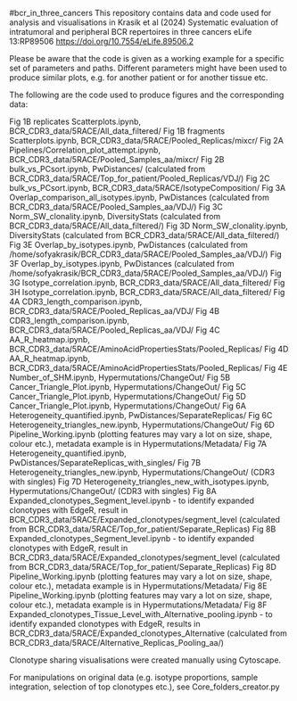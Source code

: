 #bcr_in_three_cancers
This repository contains data and code used for analysis and visualisations in Krasik et al (2024) Systematic evaluation of intratumoral and peripheral BCR repertoires in three cancers eLife 13:RP89506 https://doi.org/10.7554/eLife.89506.2

Please be aware that the code is given as a working example for a specific set of parameters and paths. Different parameters might have been used to produce similar plots, e.g. for another patient or for another tissue etc.

The following are the code used to produce figures and the corresponding data:

Fig 1B replicates Scatterplots.ipynb, BCR_CDR3_data/5RACE/All_data_filtered/
Fig 1B fragments Scatterplots.ipynb, BCR_CDR3_data/5RACE/Pooled_Replicas/mixcr/
Fig 2A Pipelines/Correlation_plot_attempt.ipynb, BCR_CDR3_data/5RACE/Pooled_Samples_aa/mixcr/
Fig 2B bulk_vs_PCsort.ipynb, PwDistances/ (calculated from BCR_CDR3_data/5RACE/Top_for_patient/Pooled_Replicas/VDJ/)
Fig 2C bulk_vs_PCsort.ipynb, BCR_CDR3_data/5RACE/IsotypeComposition/
Fig 3A Overlap_comparison_all_isotypes.ipynb, PwDistances (calculated from BCR_CDR3_data/5RACE/Pooled_Samples_aa/VDJ/)
Fig 3C Norm_SW_clonality.ipynb, DiversityStats (calculated from BCR_CDR3_data/5RACE/All_data_filtered/)
Fig 3D Norm_SW_clonality.ipynb, DiversityStats (calculated from BCR_CDR3_data/5RACE/All_data_filtered/)
Fig 3E Overlap_by_isotypes.ipynb, PwDistances (calculated from  /home/sofyakrasik/BCR_CDR3_data/5RACE/Pooled_Samples_aa/VDJ/)
Fig 3F Overlap_by_isotypes.ipynb, PwDistances (calculated from  /home/sofyakrasik/BCR_CDR3_data/5RACE/Pooled_Samples_aa/VDJ/)
Fig 3G Isotype_correlation.ipynb, BCR_CDR3_data/5RACE/All_data_filtered/
Fig 3H Isotype_correlation.ipynb, BCR_CDR3_data/5RACE/All_data_filtered/
Fig 4A CDR3_length_comparison.ipynb, BCR_CDR3_data/5RACE/Pooled_Replicas_aa/VDJ/
Fig 4B CDR3_length_comparison.ipynb, BCR_CDR3_data/5RACE/Pooled_Replicas_aa/VDJ/
Fig 4C AA_R_heatmap.ipynb, BCR_CDR3_data/5RACE/AminoAcidPropertiesStats/Pooled_Replicas/
Fig 4D AA_R_heatmap.ipynb, BCR_CDR3_data/5RACE/AminoAcidPropertiesStats/Pooled_Replicas/
Fig 4E Number_of_SHM.ipynb, Hypermutations/ChangeOut/
Fig 5B Cancer_Triangle_Plot.ipynb, Hypermutations/ChangeOut/
Fig 5C Cancer_Triangle_Plot.ipynb, Hypermutations/ChangeOut/
Fig 5D Cancer_Triangle_Plot.ipynb, Hypermutations/ChangeOut/
Fig 6A Heterogeneity_quantified.ipynb, PwDistances/SeparateReplicas/
Fig 6C Heterogeneity_triangles_new.ipynb, Hypermutations/ChangeOut/
Fig 6D Pipeline_Working.ipynb (plotting features may vary a lot on size, shape, colour etc.), metadata example is in Hypermutations/Metadata/
Fig 7A Heterogeneity_quantified.ipynb, PwDistances/SeparateReplicas_with_singles/
Fig 7B Heterogeneity_triangles_new.ipynb, Hypermutations/ChangeOut/ (CDR3 with singles)
Fig 7D Heterogeneity_triangles_new_with_isotypes.ipynb, Hypermutations/ChangeOut/ (CDR3 with singles)
Fig 8A Expanded_clonotypes_Segment_level.ipynb - to identify expanded clonotypes with EdgeR, result in BCR_CDR3_data/5RACE/Expanded_clonotypes/segment_level (calculated from BCR_CDR3_data/5RACE/Top_for_patient/Separate_Replicas)
Fig 8B Expanded_clonotypes_Segment_level.ipynb - to identify expanded clonotypes with EdgeR, result in BCR_CDR3_data/5RACE/Expanded_clonotypes/segment_level (calculated from BCR_CDR3_data/5RACE/Top_for_patient/Separate_Replicas)
Fig 8D Pipeline_Working.ipynb (plotting features may vary a lot on size, shape, colour etc.), metadata example is in Hypermutations/Metadata/
Fig 8E Pipeline_Working.ipynb (plotting features may vary a lot on size, shape, colour etc.), metadata example is in Hypermutations/Metadata/
Fig 8F Expanded_clonotypes_Tissue_Level_with_Alternative_pooling.ipynb  - to identify expanded clonotypes with EdgeR, results in BCR_CDR3_data/5RACE/Expanded_clonotypes_Alternative (calculated from BCR_CDR3_data/5RACE/Alternative_Replicas_Pooling_aa/)

Clonotype sharing visualisations were created manually using Cytoscape.

For manipulations on original data (e.g. isotype proportions, sample integration, selection of top clonotypes etc.), see Core_folders_creator.py

